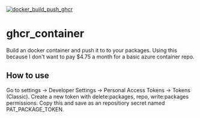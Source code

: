 [![docker_build_push_ghcr](https://github.com/gregyjames/ghcr_container/actions/workflows/tag.yml/badge.svg)](https://github.com/gregyjames/ghcr_container/actions/workflows/tag.yml)
# ghcr_container
Build an docker container and push it to to your packages. Using this because I don't want to pay $4.75 a month for a basic azure container repo.

## How to use
Go to settings -> Developer Settings -> Personal Access Tokens -> Tokens (Classic). Create a new token with delete:packages, repo, write:packages permissions. Copy this and save as an repositiory secret named PAT_PACKAGE_TOKEN.

